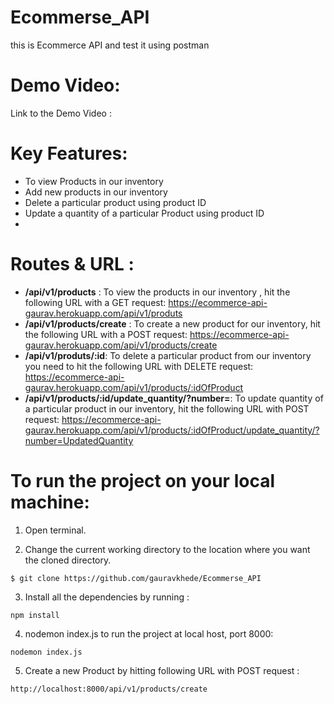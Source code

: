 # Ecommerse_API
this is Ecommerce API and test it using postman

# Demo Video:
Link to the Demo Video : 
# Key Features:

- To view Products in our inventory
- Add new products in our inventory
- Delete a particular product using product ID
- Update a quantity of a particular Product using product ID
- 
# Routes & URL :
- **/api/v1/products** : To view the products in our inventory , hit the following URL with a GET request: https://ecommerce-api-gaurav.herokuapp.com/api/v1/produts
- **/api/v1/products/create** : To create a new product for our inventory, hit the following URL with a POST request: https://ecommerce-api-gaurav.herokuapp.com/api/v1/products/create
- **/api/v1/produts/:id**: To delete a particular product from our inventory you need to hit the following URL with DELETE request: https://ecommerce-api-gaurav.herokuapp.com/api/v1/products/:idOfProduct
- **/api/v1/products/:id/update_quantity/?number=**: To update quantity of a particular product in our inventory, hit the following URL with POST request: https://ecommerce-api-gaurav.herokuapp.com/api/v1/products/:idOfProduct/update_quantity/?number=UpdatedQuantity

# To run the project on your local machine:
  1) Open terminal. 
 
  2) Change the current working directory to the location where you want the cloned directory.
  
  ```
  $ git clone https://github.com/gauravkhede/Ecommerse_API
  ```
  
  3) Install all the dependencies by running :
  
  ```
  npm install
  ```
  
  4) nodemon index.js to run the project at local host, port 8000:
  
   ```
  nodemon index.js
  ```
  
  5) Create a new Product by hitting following URL with POST request :  
  
  ```
  http://localhost:8000/api/v1/products/create
  ```
